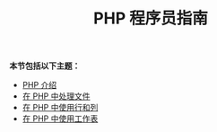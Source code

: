 ﻿---
title: PHP 程序员指南
type: docs
weight: 20
url: /zh/java/php-programmers-guide/
---
**本节包括以下主题：**

- [PHP 介绍](/cells/zh/java/introduction-in-php/)
- [在 PHP 中处理文件](/cells/zh/java/working-with-files-in-php/)
- [在 PHP 中使用行和列](/cells/zh/java/working-with-rows-and-columns-in-php/)
- [在 PHP 中使用工作表](/cells/zh/java/working-with-worksheets-in-php/)
